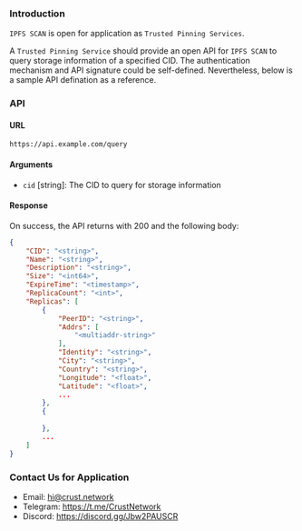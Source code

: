 
### Introduction

`IPFS SCAN` is open for application as `Trusted Pinning Services`. 

A `Trusted Pinning Service` should provide an open API for `IPFS SCAN` to query storage information of a specified CID. The authentication mechanism and API signature could be self-defined. Nevertheless, below is a sample API defination as a reference.

### API

#### URL

```
https://api.example.com/query
```

#### Arguments
- `cid` [string]: The CID to query for storage information


#### Response

On success, the API returns with 200 and the following body:

```JSON
{
    "CID": "<string>",
    "Name": "<string>",
    "Description": "<string>",
    "Size": "<int64>",
    "ExpireTime": "<timestamp>",
    "ReplicaCount": "<int>",
    "Replicas": [
        {
            "PeerID": "<string>",
            "Addrs": [
                "<multiaddr-string>"
            ],
            "Identity": "<string>",
            "City": "<string>",
            "Country": "<string>",
            "Longitude": "<float>",
            "Latitude": "<float>",
            ...
        },
        {
            
        },
        ...
    ]
}
```

### Contact Us for Application

- Email: <hi@crust.network>
- Telegram: <https://t.me/CrustNetwork>
- Discord: <https://discord.gg/Jbw2PAUSCR>
